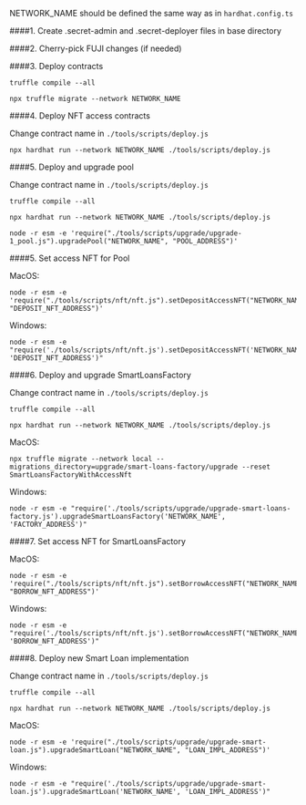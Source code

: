 NETWORK_NAME should be defined the same way as in `hardhat.config.ts`

####1. Create .secret-admin and .secret-deployer files in base directory

####2. Cherry-pick FUJI changes (if needed)

####3. Deploy contracts

    truffle compile --all

    npx truffle migrate --network NETWORK_NAME

####4. Deploy NFT access contracts

Change contract name in `./tools/scripts/deploy.js`

    npx hardhat run --network NETWORK_NAME ./tools/scripts/deploy.js

####5. Deploy and upgrade pool

Change contract name in `./tools/scripts/deploy.js`

    truffle compile --all

    npx hardhat run --network NETWORK_NAME ./tools/scripts/deploy.js

    node -r esm -e 'require("./tools/scripts/upgrade/upgrade-1_pool.js").upgradePool("NETWORK_NAME", "POOL_ADDRESS")'

####5. Set access NFT for Pool

MacOS:

    node -r esm -e 'require("./tools/scripts/nft/nft.js").setDepositAccessNFT("NETWORK_NAME", "DEPOSIT_NFT_ADDRESS")'

Windows:

    node -r esm -e "require('./tools/scripts/nft/nft.js').setDepositAccessNFT('NETWORK_NAME', 'DEPOSIT_NFT_ADDRESS')"

####6. Deploy and upgrade SmartLoansFactory

Change contract name in `./tools/scripts/deploy.js`

    truffle compile --all

    npx hardhat run --network NETWORK_NAME ./tools/scripts/deploy.js

MacOS:

    npx truffle migrate --network local --migrations_directory=upgrade/smart-loans-factory/upgrade --reset SmartLoansFactoryWithAccessNft

Windows:

    node -r esm -e "require('./tools/scripts/upgrade/upgrade-smart-loans-factory.js').upgradeSmartLoansFactory('NETWORK_NAME', 'FACTORY_ADDRESS')"

####7. Set access NFT for SmartLoansFactory

MacOS:

    node -r esm -e 'require("./tools/scripts/nft/nft.js").setBorrowAccessNFT("NETWORK_NAME", "BORROW_NFT_ADDRESS")'

Windows:

    node -r esm -e "require('./tools/scripts/nft/nft.js').setBorrowAccessNFT("NETWORK_NAME", 'BORROW_NFT_ADDRESS')"

####8. Deploy new Smart Loan implementation

Change contract name in `./tools/scripts/deploy.js`

    truffle compile --all

    npx hardhat run --network NETWORK_NAME ./tools/scripts/deploy.js

MacOS:

    node -r esm -e 'require("./tools/scripts/upgrade/upgrade-smart-loan.js").upgradeSmartLoan("NETWORK_NAME", "LOAN_IMPL_ADDRESS")'

Windows:

    node -r esm -e "require('./tools/scripts/upgrade/upgrade-smart-loan.js').upgradeSmartLoan('NETWORK_NAME', 'LOAN_IMPL_ADDRESS')"
